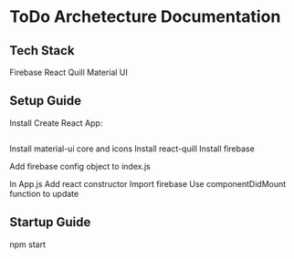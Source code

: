# ToDo Archetecture Documentation

## Tech Stack

Firebase
React Quill
Material UI

## Setup Guide
Install Create React App:
```npx create-react-app my-app
```
Install material-ui core and icons
Install react-quill
Install firebase

Add firebase config object to index.js

In App.js
Add react constructor
Import firebase
Use componentDidMount function to update

## Startup Guide
npm start